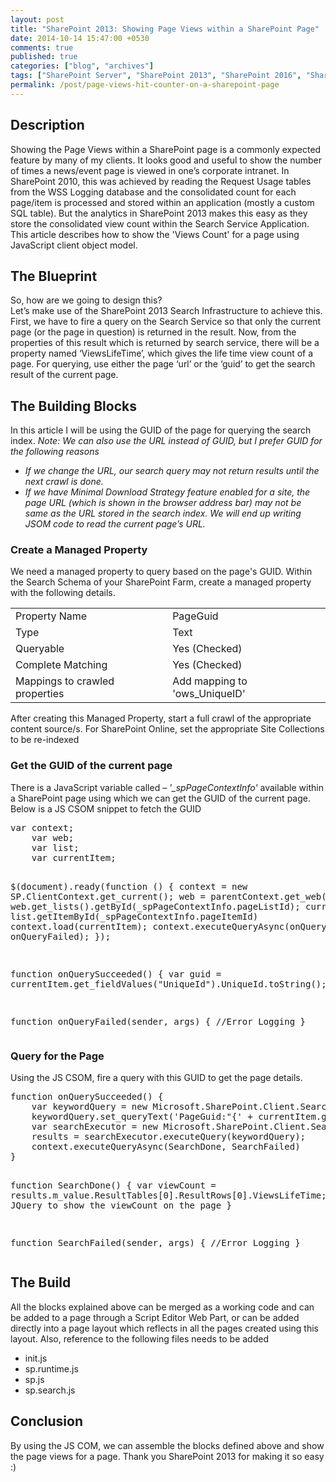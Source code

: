 ```yaml
---
layout: post
title: "SharePoint 2013: Showing Page Views within a SharePoint Page"
date: 2014-10-14 15:47:00 +0530
comments: true
published: true
categories: ["blog", "archives"]
tags: ["SharePoint Server", "SharePoint 2013", "SharePoint 2016", "SharePoint 2019"]
permalink: /post/page-views-hit-counter-on-a-sharepoint-page
---
```

<!-- more -->
<h2>Description</h2>
<p>Showing the Page Views within a SharePoint page is a commonly expected feature by many of my clients. It looks good and useful to show the number of times a news/event page is viewed in one&rsquo;s corporate intranet. In SharePoint 2010, this was achieved by reading the Request Usage tables from the WSS Logging database and the consolidated count for each page/item is processed and stored within an application (mostly a custom SQL table). But the analytics in SharePoint 2013 makes this easy as they store the consolidated view count within the Search Service Application. This article describes how to show the 'Views Count' for a page using JavaScript client object model.</p>
<h2>The Blueprint</h2>
<p>So, how are we going to design this?<br /> Let&rsquo;s make use of the SharePoint 2013 Search Infrastructure to achieve this. First, we have to fire a query on the Search Service so that only the current page (or the page in question) is returned in the result. Now, from the properties of this result which is returned by search service, there will be a property named &lsquo;ViewsLifeTime&rsquo;, which gives the life time view count of a page. For querying, use either the page &lsquo;url&rsquo; or the &lsquo;guid&rsquo; to get the search result of the current page.</p>
<h2>The Building Blocks</h2>
<p>In this article I will be using the GUID of the page for querying the search index. <em>Note: We can also use the URL instead of GUID, but I prefer GUID for the following reasons</em></p>
<ul class="spd-ul">
<li><em>If we change the URL, our search query may not return results until the next crawl is done.</em></li>
<li><em>If we have Minimal Download Strategy feature enabled for a site, the page URL (which is shown in the browser address bar) may not be same as the URL stored in the search index. We will end up writing JSOM code to read the current page&rsquo;s URL.</em></li>
</ul>
<h3>Create a Managed Property</h3>
<p>We need a managed property to query based on the page's GUID. Within the Search Schema of your SharePoint Farm, create a managed property with the following details.</p>
<table class="spd-table">
<tbody>
<tr>
<td>Property Name</td>
<td>PageGuid</td>
</tr>
<tr>
<td>Type</td>
<td>Text</td>
</tr>
<tr>
<td>Queryable</td>
<td>Yes (Checked)</td>
</tr>
<tr>
<td>Complete Matching</td>
<td>Yes (Checked)</td>
</tr>
<tr>
<td>Mappings to crawled properties</td>
<td>Add mapping to 'ows_UniqueID'</td>
</tr>
</tbody>
</table>
<p>After creating this Managed Property, start a full crawl of the appropriate content source/s. For SharePoint Online, set the appropriate Site Collections to be re-indexed</p>
<h3>Get the GUID of the current page</h3>
<p>There is a JavaScript variable called &ndash; <em>'_spPageContextInfo'</em> available within a SharePoint page using which we can get the GUID of the current page. Below is a JS CSOM snippet to fetch the GUID</p>
<pre class="brush:js;auto-links:false;toolbar:false" contenteditable="false">var context;
    var web;
    var list;
    var currentItem;
 
$(document).ready(function () { 
  context = new SP.ClientContext.get_current();
    web = parentContext.get_web();
    list = web.get_lists().getById(_spPageContextInfo.pageListId);
    currentItem = list.getItemById(_spPageContextInfo.pageItemId)
    context.load(currentItem);
    context.executeQueryAsync(onQuerySucceeded, onQueryFailed);
});
     
function onQuerySucceeded() {
    var guid = currentItem.get_fieldValues("UniqueId").UniqueId.toString();
}
 
function onQueryFailed(sender, args) {
    //Error Logging
}</pre>
<h3>Query for the Page</h3>
<p>Using the JS CSOM, fire a query with this GUID to get the page details.</p>
<pre class="brush:js;auto-links:false;toolbar:false" contenteditable="false">function onQuerySucceeded() {
    var keywordQuery = new Microsoft.SharePoint.Client.Search.Query.KeywordQuery(context);
    keywordQuery.set_queryText('PageGuid:"{' + currentItem.get_fieldValues("UniqueId").UniqueId.toString() + '}"');
    var searchExecutor = new Microsoft.SharePoint.Client.Search.Query.SearchExecutor(context);
    results = searchExecutor.executeQuery(keywordQuery);
    context.executeQueryAsync(SearchDone, SearchFailed)
}
 
function SearchDone() {
    var viewCount = results.m_value.ResultTables[0].ResultRows[0].ViewsLifeTime;
   //Use JQuery to show the viewCount on the page
}
 
function SearchFailed(sender, args) {
    //Error Logging
}</pre>
<h2>The Build</h2>
<p>All the blocks explained above can be merged as a working code and can be added to a page through a Script Editor Web Part, or can be added directly into a page layout which reflects in all the pages created using this layout. Also, reference to the following files needs to be added</p>
<ul class="spd-ul">
<li>init.js</li>
<li>sp.runtime.js</li>
<li>sp.js</li>
<li>sp.search.js</li>
</ul>
<h2>Conclusion</h2>
<p>By using the JS COM, we can assemble the blocks defined above and show the page views for a page. Thank you SharePoint 2013 for making it so easy :)</p>
